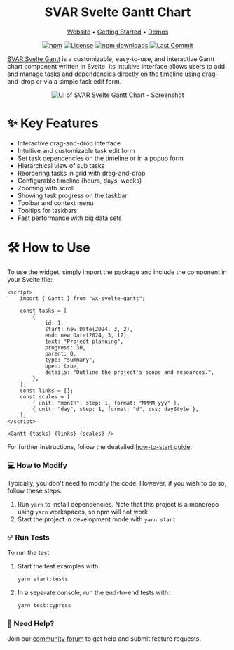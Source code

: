 <div align="center">
	
# SVAR Svelte Gantt Chart

</div>

<div align="center">

[Website](https://svar.dev/svelte/gantt/) • [Getting Started](https://docs.svar.dev/svelte/gantt/getting_started/) • [Demos](https://docs.svar.dev/svelte/gantt/samples/#/base/willow)

</div>

<div align="center">

[![npm](https://img.shields.io/npm/v/wx-svelte-gantt.svg)](https://www.npmjs.com/package/wx-svelte-gantt)
[![License](https://img.shields.io/github/license/svar-widgets/gantt)](https://github.com/svar-widgets/gantt/blob/main/license.txt)
[![npm downloads](https://img.shields.io/npm/dm/wx-svelte-gantt.svg)](https://www.npmjs.com/package/wx-svelte-gantt)
[![Last Commit](https://img.shields.io/github/last-commit/svar-widgets/gantt)](https://github.com/svar-widgets/gantt)

</div>

[SVAR Svelte Gantt](https://svar.dev/svelte/gantt/) is a customizable, easy-to-use, and interactive Gantt chart component written in Svelte. Its intuitive interface allows users to add and manage tasks and dependencies directly on the timeline using drag-and-drop or via a simple task edit form. 

<div align="center">
  <img src="https://cdn.svar.dev/public/gantt-chart-ui.png" alt="UI of SVAR Svelte Gantt Chart - Screenshot">
</div>


# :sparkles: Key Features

- Interactive drag-and-drop interface
- Intuitive and customizable task edit form
- Set task dependencies on the timeline or in a popup form
- Hierarchical view of sub tasks
- Reordering tasks in grid with drag-and-drop
- Configurable timeline (hours, days, weeks)
- Zooming with scroll
- Showing task progress on the taskbar
- Toolbar and context menu
- Tooltips for taskbars
- Fast performance with big data sets

# :hammer_and_wrench: How to Use

To use the widget, simply import the package and include the component in your Svelte file:

```svelte
<script>
	import { Gantt } from "wx-svelte-gantt";

	const tasks = [
		{
			id: 1,
			start: new Date(2024, 3, 2),
			end: new Date(2024, 3, 17),
			text: "Project planning",
			progress: 30,
			parent: 0,
			type: "summary",
			open: true,
			details: "Outline the project's scope and resources.",
		},
	];
	const links = [];
	const scales = [
		{ unit: "month", step: 1, format: "MMMM yyy" },
		{ unit: "day", step: 1, format: "d", css: dayStyle },
	];
</script>

<Gantt {tasks} {links} {scales} />
```
For further instructions, follow the deatailed [how-to-start guide](https://docs.svar.dev/svelte/gantt/getting_started/).

###  :computer: How to Modify

Typically, you don't need to modify the code. However, if you wish to do so, follow these steps:

1. Run `yarn` to install dependencies. Note that this project is a monorepo using `yarn` workspaces, so npm will not work
2. Start the project in development mode with `yarn start`

### :white_check_mark: Run Tests

To run the test:

1. Start the test examples with:
    ```sh
    yarn start:tests
    ```
2. In a separate console, run the end-to-end tests with:
    ```sh
    yarn test:cypress
    ```

### :speech_balloon: Need Help?

Join our [community forum](https://forum.svar.dev) to get help and submit feature requests. 

